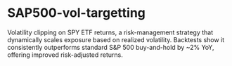 # SAP500-vol-targetting
Volatility clipping on SPY ETF returns, a risk-management strategy that dynamically scales exposure based on realized volatility. Backtests show it consistently outperforms standard S&amp;P 500 buy-and-hold by ~2% YoY, offering improved risk-adjusted returns.

